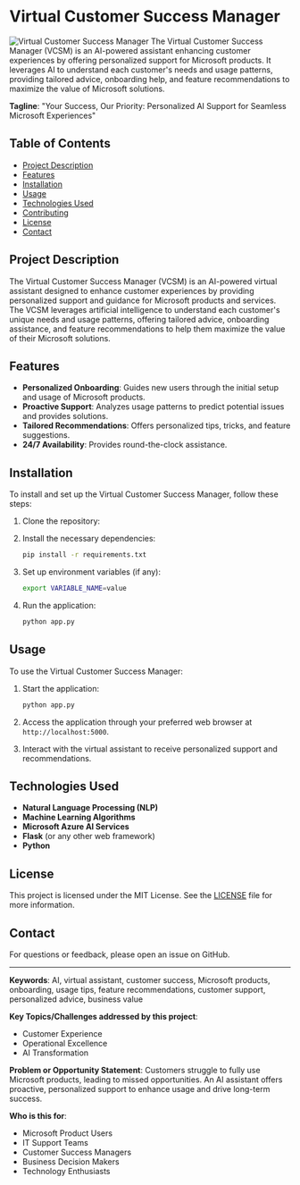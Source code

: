 # Virtual Customer Success Manager
![Virtual Customer Success Manager](https://github.com/user-attachments/assets/73f1fd77-0260-4fa9-8b8e-e3e441256e59)
The Virtual Customer Success Manager (VCSM) is an AI-powered assistant enhancing customer experiences by offering personalized support for Microsoft products. It leverages AI to understand each customer's needs and usage patterns, providing tailored advice, onboarding help, and feature recommendations to maximize the value of Microsoft solutions.

**Tagline**: "Your Success, Our Priority: Personalized AI Support for Seamless Microsoft Experiences"

## Table of Contents
- [Project Description](#project-description)
- [Features](#features)
- [Installation](#installation)
- [Usage](#usage)
- [Technologies Used](#technologies-used)
- [Contributing](#contributing)
- [License](#license)
- [Contact](#contact)

## Project Description
The Virtual Customer Success Manager (VCSM) is an AI-powered virtual assistant designed to enhance customer experiences by providing personalized support and guidance for Microsoft products and services. The VCSM leverages artificial intelligence to understand each customer's unique needs and usage patterns, offering tailored advice, onboarding assistance, and feature recommendations to help them maximize the value of their Microsoft solutions.

## Features
- **Personalized Onboarding**: Guides new users through the initial setup and usage of Microsoft products.
- **Proactive Support**: Analyzes usage patterns to predict potential issues and provides solutions.
- **Tailored Recommendations**: Offers personalized tips, tricks, and feature suggestions.
- **24/7 Availability**: Provides round-the-clock assistance.

## Installation
To install and set up the Virtual Customer Success Manager, follow these steps:

1. Clone the repository:

2. Install the necessary dependencies:
    ```bash
    pip install -r requirements.txt
    ```

3. Set up environment variables (if any):
    ```bash
    export VARIABLE_NAME=value
    ```

4. Run the application:
    ```bash
    python app.py
    ```

## Usage
To use the Virtual Customer Success Manager:

1. Start the application:
    ```bash
    python app.py
    ```
2. Access the application through your preferred web browser at `http://localhost:5000`.

3. Interact with the virtual assistant to receive personalized support and recommendations.

## Technologies Used
- **Natural Language Processing (NLP)**
- **Machine Learning Algorithms**
- **Microsoft Azure AI Services**
- **Flask** (or any other web framework)
- **Python**

## License
This project is licensed under the MIT License. See the [LICENSE](LICENSE) file for more information.

## Contact
For questions or feedback, please open an issue on GitHub.

---
**Keywords**: AI, virtual assistant, customer success, Microsoft products, onboarding, usage tips, feature recommendations, customer support, personalized advice, business value

**Key Topics/Challenges addressed by this project**:
- Customer Experience
- Operational Excellence
- AI Transformation

**Problem or Opportunity Statement**:
Customers struggle to fully use Microsoft products, leading to missed opportunities. An AI assistant offers proactive, personalized support to enhance usage and drive long-term success.

**Who is this for**:
- Microsoft Product Users
- IT Support Teams
- Customer Success Managers
- Business Decision Makers
- Technology Enthusiasts
